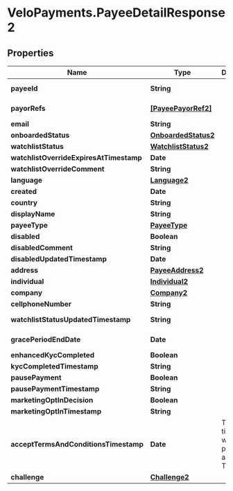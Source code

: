 # VeloPayments.PayeeDetailResponse2

## Properties

Name | Type | Description | Notes
------------ | ------------- | ------------- | -------------
**payeeId** | **String** |  | [optional] [readonly] 
**payorRefs** | [**[PayeePayorRef2]**](PayeePayorRef2.md) |  | [optional] [readonly] 
**email** | **String** |  | [optional] 
**onboardedStatus** | [**OnboardedStatus2**](OnboardedStatus2.md) |  | [optional] 
**watchlistStatus** | [**WatchlistStatus2**](WatchlistStatus2.md) |  | [optional] 
**watchlistOverrideExpiresAtTimestamp** | **Date** |  | [optional] 
**watchlistOverrideComment** | **String** |  | [optional] 
**language** | [**Language2**](Language2.md) |  | [optional] 
**created** | **Date** |  | [optional] 
**country** | **String** |  | [optional] 
**displayName** | **String** |  | [optional] 
**payeeType** | [**PayeeType**](PayeeType.md) |  | [optional] 
**disabled** | **Boolean** |  | [optional] 
**disabledComment** | **String** |  | [optional] 
**disabledUpdatedTimestamp** | **Date** |  | [optional] 
**address** | [**PayeeAddress2**](PayeeAddress2.md) |  | [optional] 
**individual** | [**Individual2**](Individual2.md) |  | [optional] 
**company** | [**Company2**](Company2.md) |  | [optional] 
**cellphoneNumber** | **String** |  | [optional] 
**watchlistStatusUpdatedTimestamp** | **String** |  | [optional] [readonly] 
**gracePeriodEndDate** | **Date** |  | [optional] [readonly] 
**enhancedKycCompleted** | **Boolean** |  | [optional] 
**kycCompletedTimestamp** | **String** |  | [optional] 
**pausePayment** | **Boolean** |  | [optional] 
**pausePaymentTimestamp** | **String** |  | [optional] 
**marketingOptInDecision** | **Boolean** |  | [optional] 
**marketingOptInTimestamp** | **String** |  | [optional] 
**acceptTermsAndConditionsTimestamp** | **Date** | The timestamp when the payee last accepted T&amp;Cs | [optional] [readonly] 
**challenge** | [**Challenge2**](Challenge2.md) |  | [optional] 


